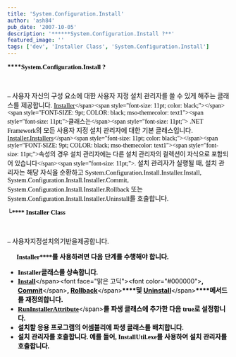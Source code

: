 ```yaml
---
title: 'System.Configuration.Install'
author: 'ash84'
pub_date: '2007-10-05'
description: '******System.Configuration.Install ?**'
featured_image: ''
tags: ['dev', 'Installer Class', 'System.Configuration.Install']
---
```



**<span style="FONT-SIZE: 9pt"><font color="#000000" face="맑은 고딕"><span style="font-size: 11pt;"></span></font></span>****<span style="FONT-SIZE: 9pt"><font face="맑은 고딕"><font color="#000000"><span style="font-size: 11pt;">System.Configuration.Install ?</span></font></font></span>**

<span style="font-size: 11pt;">  
</span>

**<span style="FONT-SIZE: 9pt"><font color="#000000" face="맑은 고딕"><span style="font-size: 11pt;"> </span></font></span>**

<span style="font-size: 11pt;">  
</span>

<font face="맑은 고딕"><font color="#000000"><span style="font-size: 11pt; color: black;">– </span><span style="FONT-SIZE: 9pt; COLOR: black; mso-themecolor: text1"><span style="font-size: 11pt;">사용자 자신의 구성 요소에 대한 사용자 지정 설치 관리자를 쓸 수 있게 해주는 클래스를 제공합니다</span><span style="font-size: 11pt;">. </span></span><span>[<span style="font-size: 11pt; color: black;">Installer</span>](http://msdn2.microsoft.com/ko-kr/library/system.configuration.install.installer(VS.80).aspx)</span><span style="font-size: 11pt; color: black;"></span><span style="FONT-SIZE: 9pt; COLOR: black; mso-themecolor: text1"><span style="font-size: 11pt;">클래스는</span><span style="font-size: 11pt;"> .NET Framework</span><span style="font-size: 11pt;">의 모든 사용자 지정 설치 관리자에 대한 기본 클래스입니다</span><span style="font-size: 11pt;">. </span></span><span>[<span style="font-size: 11pt; color: black;">Installer.Installers</span>](http://msdn2.microsoft.com/ko-kr/library/system.configuration.install.installer.installers(VS.80).aspx)</span><span style="font-size: 11pt; color: black;"></span><span style="FONT-SIZE: 9pt; COLOR: black; mso-themecolor: text1"><span style="font-size: 11pt;">속성의 경우 설치 관리자에는 다른 설치 관리자의 컬렉션이 자식으로 포함되어 있습니다</span><span style="font-size: 11pt;">. </span><span style="font-size: 11pt;">설치 관리자가 실행될 때</span><span style="font-size: 11pt;">, </span><span style="font-size: 11pt;">설치 관리자는 해당 자식을 순환하고</span><span style="font-size: 11pt;"> System.Configuration.Install.Installer.Install, System.Configuration.Install.Installer.Commit, System.Configuration.Install.Installer.Rollback </span><span style="font-size: 11pt;">또는</span><span style="font-size: 11pt;"> System.Configuration.Install.Installer.Uninstall</span><span style="font-size: 11pt;">를 호출합니다</span><span style="font-size: 11pt;">.</span></span></font></font>

<span style="font-size: 11pt;">  
</span>

<font face="맑은 고딕"><font color="#000000">**<span style="font-size: 11pt;">└</span>****<span style="font-size: 11pt;"> Installer Class </span>**</font></font>

<span style="font-size: 11pt;">  
</span>

**<span style="FONT-SIZE: 9pt"><font color="#000000" face="맑은 고딕"><span style="font-size: 11pt;"> </span></font></span>**

<span style="font-size: 11pt;">  
</span>

<font color="#000000">**<span style="FONT-SIZE: 9pt"><font face="Times New Roman"><span style="font-size: 11pt;">– </span></font></span>**<span style="font-size: 11pt; color: black; font-family: 굴림;">사용자</span><span style="font-size: 11pt; color: black; font-family: Verdana, sans-serif;"></span><span style="font-size: 11pt; color: black; font-family: 굴림;">지정</span><span style="font-size: 11pt; color: black; font-family: Verdana, sans-serif;"></span><span style="font-size: 11pt; color: black; font-family: 굴림;">설치의</span><span style="font-size: 11pt; color: black; font-family: Verdana, sans-serif;"></span><span style="font-size: 11pt; color: black; font-family: 굴림;">기반을</span><span style="font-size: 11pt; color: black; font-family: Verdana, sans-serif;"></span><span style="font-size: 11pt; color: black; font-family: 굴림;">제공합니다</span><span style="FONT-SIZE: 8.5pt; COLOR: black; FONT-FAMILY: 'Verdana','sans-serif'; mso-fareast-font-family: 굴림; mso-bidi-font-family: 굴림; mso-font-kerning: 0pt"><span style="font-size: 11pt;">. </span></span></font>

<span style="font-size: 11pt;">     </span><font face="맑은 고딕"><font color="#000000">**<span style="font-size: 11pt; color: black;">Installer</span>****<span style="FONT-SIZE: 9pt; COLOR: black; mso-themecolor: text1"><span style="font-size: 11pt;">를 사용하려면 다음 단계를 수행해야 합니다</span><span style="font-size: 11pt;">. </span></span>**</font></font>

<span style="font-size: 11pt;">  
</span>

- <font face="맑은 고딕"><font color="#000000">**<span style="font-size: 11pt;">Installer</span>****<span style="font-size: 11pt;"></span>****<span style="FONT-SIZE: 9pt"><span style="font-size: 11pt;">클래스를 상속합니다</span><span style="font-size: 11pt;">.</span></span>**</font></font>
- <span style="COLOR: windowtext">[**<span style="FONT-SIZE: 9pt; COLOR: black; mso-themecolor: text1"><font color="#000000" face="맑은 고딕"><span style="font-size: 11pt;">Install</span></font></span>**](http://msdn2.microsoft.com/ko-kr/library/system.configuration.install.installer.install(VS.80).aspx)</span><font face="맑은 고딕"><font color="#000000">**<span style="font-size: 11pt;">, </span>**<span style="COLOR: windowtext">[**<span style="font-size: 11pt; color: black;">Commit</span>**](http://msdn2.microsoft.com/ko-kr/library/system.configuration.install.installer.commit(VS.80).aspx)</span>**<span style="font-size: 11pt;">, </span>**<span style="COLOR: windowtext">[**<span style="font-size: 11pt; color: black;">Rollback</span>**](http://msdn2.microsoft.com/ko-kr/library/system.configuration.install.installer.rollback(VS.80).aspx)</span>**<span style="font-size: 11pt;"></span>****<span style="font-size: 11pt;">및 </span>**<span style="COLOR: windowtext">[**<span style="font-size: 11pt; color: black;">Uninstall</span>**](http://msdn2.microsoft.com/ko-kr/library/system.configuration.install.installer.uninstall(VS.80).aspx)</span>**<span style="font-size: 11pt;"></span>****<span style="FONT-SIZE: 9pt"><span style="font-size: 11pt;">메서드를 재정의합니다</span><span style="font-size: 11pt;">.</span></span>**</font></font>
- <span style="COLOR: windowtext">[**<span style="FONT-SIZE: 9pt; COLOR: black; mso-themecolor: text1"><font color="#000000" face="맑은 고딕"><span style="font-size: 11pt;">RunInstallerAttribute</span></font></span>**](http://msdn2.microsoft.com/ko-kr/library/system.componentmodel.runinstallerattribute(VS.80).aspx)</span>**<span style="FONT-SIZE: 9pt"><font face="맑은 고딕"><font color="#000000"><span style="font-size: 11pt;">를 파생 클래스에 추가한 다음 </span><span style="font-size: 11pt;">true</span><span style="font-size: 11pt;">로 설정합니다</span><span style="font-size: 11pt;">.</span></font></font></span>**
- **<span style="FONT-SIZE: 9pt"><font face="맑은 고딕"><font color="#000000"><span style="font-size: 11pt;">설치할 응용 프로그램의 어셈블리에 파생 클래스를 배치합니다</span><span style="font-size: 11pt;">.</span></font></font></span>**
- **<span style="FONT-SIZE: 9pt"><font face="맑은 고딕"><font color="#000000"><span style="font-size: 11pt;">설치 관리자를 호출합니다</span><span style="font-size: 11pt;">. </span><span style="font-size: 11pt;">예를 들어</span><span style="font-size: 11pt;">, InstallUtil.exe</span><span style="font-size: 11pt;">를 사용하여 설치 관리자를 호출합니다</span><span style="font-size: 11pt;">.</span></font></font></span>**

<span style="font-size: 11pt;">  
</span>

**<span style="FONT-SIZE: 9pt; COLOR: black; mso-themecolor: text1"><font color="#000000" face="맑은 고딕"><span style="font-size: 11pt;"> </span></font></span>**



